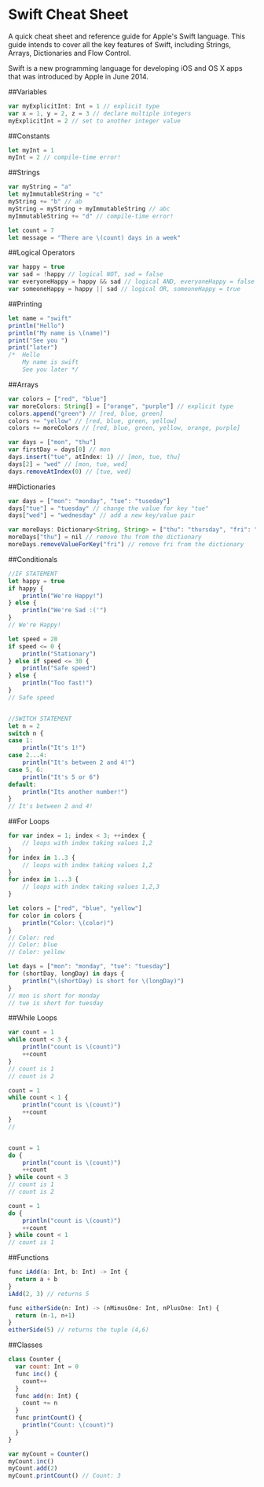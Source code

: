 Swift Cheat Sheet
===============

A quick cheat sheet and reference guide for Apple's Swift language. This guide intends to cover all the key features of Swift, including Strings, Arrays, Dictionaries and Flow Control.

Swift is a new programming language for developing iOS and OS X apps that was introduced by Apple in June 2014.

##Variables
```js
var myExplicitInt: Int = 1 // explicit type
var x = 1, y = 2, z = 3 // declare multiple integers
myExplicitInt = 2 // set to another integer value
```

##Constants
```js
let myInt = 1
myInt = 2 // compile-time error!
```

##Strings
```js
var myString = "a"
let myImmutableString = "c"
myString += "b" // ab
myString = myString + myImmutableString // abc
myImmutableString += "d" // compile-time error!

let count = 7
let message = "There are \(count) days in a week"
```

##Logical Operators
```js
var happy = true
var sad = !happy // logical NOT, sad = false
var everyoneHappy = happy && sad // logical AND, everyoneHappy = false
var someoneHappy = happy || sad // logical OR, someoneHappy = true
```

##Printing
```js
let name = "swift"
println("Hello")
println("My name is \(name)")
print("See you ")
print("later")
/*  Hello
    My name is swift
    See you later */
```

##Arrays
```js
var colors = ["red", "blue"]
var moreColors: String[] = ["orange", "purple"] // explicit type
colors.append("green") // [red, blue, green]
colors += "yellow" // [red, blue, green, yellow]
colors += moreColors // [red, blue, green, yellow, orange, purple]

var days = ["mon", "thu"]
var firstDay = days[0] // mon
days.insert("tue", atIndex: 1) // [mon, tue, thu]
days[2] = "wed" // [mon, tue, wed]
days.removeAtIndex(0) // [tue, wed]
```

##Dictionaries
```js
var days = ["mon": "monday", "tue": "tuseday"]
days["tue"] = "tuesday" // change the value for key "tue"
days["wed"] = "wednesday" // add a new key/value pair

var moreDays: Dictionary<String, String> = ["thu": "thursday", "fri": "friday"]
moreDays["thu"] = nil // remove thu from the dictionary
moreDays.removeValueForKey("fri") // remove fri from the dictionary
```

##Conditionals
```js
//IF STATEMENT
let happy = true
if happy {
    println("We're Happy!")
} else {
    println("We're Sad :('")
}
// We're Happy!

let speed = 28
if speed <= 0 {
    println("Stationary")
} else if speed <= 30 {
    println("Safe speed")
} else {
    println("Too fast!")
}
// Safe speed


//SWITCH STATEMENT
let n = 2
switch n {
case 1:
    println("It's 1!")
case 2...4:
    println("It's between 2 and 4!")
case 5, 6:
    println("It's 5 or 6")
default:
    println("Its another number!")
}
// It's between 2 and 4!
```

##For Loops
```js
for var index = 1; index < 3; ++index {
	// loops with index taking values 1,2 
}
for index in 1..3 {
	// loops with index taking values 1,2
}
for index in 1...3 { 
	// loops with index taking values 1,2,3
}

let colors = ["red", "blue", "yellow"]
for color in colors {
    println("Color: \(color)")
}
// Color: red
// Color: blue
// Color: yellow 

let days = ["mon": "monday", "tue": "tuesday"]
for (shortDay, longDay) in days {
    println("\(shortDay) is short for \(longDay)")
}
// mon is short for monday
// tue is short for tuesday
```

##While Loops
```js
var count = 1
while count < 3 {
    println("count is \(count)")
    ++count
}
// count is 1
// count is 2

count = 1
while count < 1 {
    println("count is \(count)")
    ++count
}
//


count = 1
do {
    println("count is \(count)")
    ++count
} while count < 3
// count is 1
// count is 2

count = 1
do {
    println("count is \(count)")
    ++count
} while count < 1
// count is 1
```

##Functions
```js
func iAdd(a: Int, b: Int) -> Int {
  return a + b
}
iAdd(2, 3) // returns 5

func eitherSide(n: Int) -> (nMinusOne: Int, nPlusOne: Int) {
  return (n-1, n+1)
}
eitherSide(5) // returns the tuple (4,6)
```

##Classes
```js
class Counter {
  var count: Int = 0 
  func inc() { 
    count++
  }
  func add(n: Int) {
    count += n
  }
  func printCount() {
    println("Count: \(count)")
  }
}

var myCount = Counter()
myCount.inc()
myCount.add(2)
myCount.printCount() // Count: 3
```
